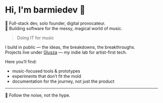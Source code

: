 # Hi, I'm barmiedev 👾

👋 Full-stack dev, solo founder, digital provocateur.  
🎸 Building software for the messy, magical world of music.

> Doing IT for music

I build in public — the ideas, the breakdowns, the breakthroughs.  
Projects live under [Glusza](https://github.com/glusza) — my indie lab for artist-first tech.

Here you’ll find:
- music-focused tools & prototypes
- experiments that don’t fit the mold
- documentation for the journey, not just the product

---
🧪 Follow the noise, not the hype.
